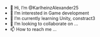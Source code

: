 - 👋 Hi, I’m @KarlheinzAlexander25
- 👀 I’m interested in Game development
- 🌱 I’m currently learning Unity, constract3
- 💞️ I’m looking to collaborate on ...
- 📫 How to reach me ...

<!---
KarlheinzAlexander25/KarlheinzAlexander25 is a ✨ special ✨ repository because its `README.md` (this file) appears on your GitHub profile.
You can click the Preview link to take a look at your changes.
--->
